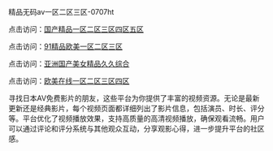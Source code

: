 精品无码av一区二区三区-0707ht


点击访问：<a href="https://rtj-3zo.pages.dev/">国产精品一区二区三区四区五区</a>

点击访问：<a href="https://gfd-5xg.pages.dev/">91精品欧美一区二区三区</a>

点击访问：<a href="https://tfda.pages.dev/">亚洲国产美女精品久久综合</a>

点击访问：<a href="https://fdhf-454.pages.dev/">欧美在线一区二区三区四区</a>

寻找日本AV免费影片的朋友，这些平台为你提供了丰富的视频资源。无论是最新更新还是经典影片，每个视频页面都详细列出了影片信息，包括演员、时长、评分等。平台优化了视频播放效果，支持高质量的高清视频播放，确保观看流畅。用户可以通过评论和评分系统与其他观众互动，分享观影心得，进一步提升平台的社区感。

<span style="display:none;">[Canonical link](https://github.com/haha20250707/haha4 ）</span>
